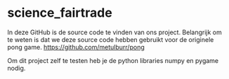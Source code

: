 # science_fairtrade

In deze GitHub is de source code te vinden van ons project.
Belangrijk om te weten is dat we deze source code hebben gebruikt voor de originele pong game. https://github.com/metulburr/pong

Om dit project zelf te testen heb je de python libraries numpy en pygame nodig.
